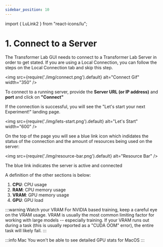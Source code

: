 ```yaml
---
sidebar_position: 10
---
```


import { LuLink2 } from "react-icons/lu";

# 1. Connect to a Server

The Transformer Lab GUI needs to connect to a Transformer Lab Server in order to get stated. If you are using a Local Connection, you can follow the steps on the Local Connection tab and skip this step.

<img src={require('./img/connect.png').default} alt="Connect Gif" width="350" />

To connect to a running server, provide the **Server URL (or IP address)** and **port** and click on **"Connect"**

If the connection is successful, you will see the "Let's start your next Experiment!" landing page.

<img src={require('./img/lets-start.png').default} alt="Let's Start" width="600" />

On the top of the page you will see a blue link <LuLink2 /> icon which indidates the status of the connection and the amount of resources being used on the server:

<img src={require('./img/resource-bar.png').default} alt="Resource Bar" />

The blue link indicates the server is active and connected

A definition of the other sections is below:

1. **CPU**: CPU usage
2. **RAM**: CPU memory usage
3. **VRAM**: GPU memory usage
4. **GPU**: GPU load

:::warning Watch your VRAM
For NVIDIA based training, keep a careful eye on the VRAM usage. VRAM is usually the most common limiting factor for working with large models -- especially training. If your VRAM runs out during a task (this is usually reported as a "CUDA OOM" error), the entire task will likely fail.
:::

:::info Mac
You won't be able to see detailed GPU stats for MacOS
:::
